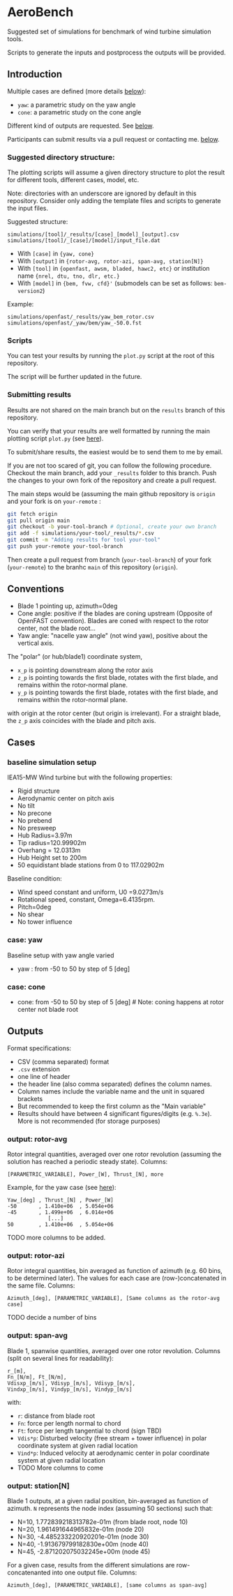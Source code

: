 # AeroBench

Suggested set of simulations for benchmark of wind turbine simulation tools.

Scripts to generate the inputs and postprocess the outputs will be provided.



## Introduction

Multiple cases are defined (more details [below](#cases)):

- `yaw`: a parametric study on the yaw angle
- `cone`: a parametric study on the cone angle


Different kind of outputs are requested. See [below](#outputs). 

Participants can submit results via a pull request or contacting me. [below](#submitting-results). 



### Suggested directory structure:

The plotting scripts will assume a given directory structure to plot the result for different tools, different cases, model, etc.


Note: directories with an underscore are ignored by default in this repository. 
Consider only adding the template files and scripts to generate the input files.



Suggested structure:

```
simulations/[tool]/_results/[case]_[model]_[output].csv
simulations/[tool]/_[case]/[model]/input_file.dat
```

 - With `[case]` in `{yaw, cone}`
 - With `[output]` in `{rotor-avg, rotor-azi, span-avg, station[N]}`
 - With `[tool]` in `{openfast, awsm, bladed, hawc2, etc}` or institution name `{nrel, dtu, tno, dlr, etc.}`
 - With `[model]` in `{bem, fvw, cfd}'` (submodels can be set as follows: `bem-version2`)


Example:
```
simulations/openfast/_results/yaw_bem_rotor.csv
simulations/openfast/_yaw/bem/yaw_-50.0.fst
```


### Scripts

You can test your results by running the `plot.py` script at the root of this repository.

The script will be further updated in the future.


### Submitting results

Results are not shared on the main branch but on the `results` branch of this repository.

You can verify that your results are well formatted by running the main plotting script `plot.py` (see [here](#scripts)).

To submit/share results, the easiest would be to send them to me by email.

If you are not too scared of git, you can follow the following procedure.
Checkout the main branch, add your `_results` folder to this branch. 
Push the changes to your own fork of the repository and create a pull request.

The main steps would be (assuming the main github repository is `origin` and your fork is on `your-remote`  :

```bash
git fetch origin
git pull origin main
git checkout -b your-tool-branch # Optional, create your own branch
git add -f simulations/your-tool/_results/*.csv
git commit -m "Adding results for tool your-tool"
git push your-remote your-tool-branch
```
Then create a pull request from branch (`your-tool-branch`) of your fork (`your-remote`) to the branhc `main` of this repository (`origin`).



## Conventions


- Blade 1 pointing up, azimuth=0deg
- Cone angle: positive if the blades are coning upstream (Opposite of OpenFAST convention). 
  Blades are coned with respect to the rotor center, not the blade root...
- Yaw angle: "nacelle yaw angle" (not wind yaw), positive about the vertical axis.

The "polar" (or hub/blade1) coordinate system,

- `x_p` is pointing downstream along the rotor axis
- `z_p` is pointing towards the first blade, rotates with the first blade, and remains within the rotor-normal plane. 
- `y_p` is pointing towards the first blade, rotates with the first blade, and remains within the rotor-normal plane.

with origin at the rotor center (but origin is irrelevant).
For a straight blade, the `z_p` axis coincides with the blade and pitch axis.


## Cases

### baseline simulation setup

IEA15-MW Wind turbine but with the following properties:

- Rigid structure
- Aerodynamic center on pitch axis
- No tilt 
- No precone 
- No prebend
- No presweep 
- Hub Radius=3.97m
- Tip radius=120.99902m
- Overhang = 12.0313m
- Hub Height set to 200m
- 50 equidistant blade stations from 0 to 117.02902m

Baseline condition:

- Wind speed constant and uniform, U0 =9.0273m/s
- Rotational speed, constant, Omega=6.4135rpm. 
- Pitch=0deg 
- No shear
- No tower influence
 


### case: yaw

Baseline setup with yaw angle varied

- yaw :  from -50 to 50 by step of 5 [deg]

### case: cone

- cone:  from -50 to 50 by step of 5 [deg]  # Note: coning happens at rotor center not blade root





## Outputs


Format specifications:

 - CSV (comma separated) format 
 - `.csv` extension
 - one line of header
 - the header line (also comma separated) defines the column names.
 - Column names include the variable name and the unit in squared brackets
 - But recommended to keep the first column as the "Main variable"
 - Results should have between 4 significant figures/digits (e.g. `%.3e`). More is not recommended (for storage purposes)


### output: rotor-avg

Rotor integral quantities, averaged over one rotor revolution (assuming the solution has reached a periodic steady state).
Columns: 
```
[PARAMETRIC_VARIABLE], Power_[W], Thrust_[N], more
```

Example, for the yaw case (see [here](simulations/openfast/_results/yaw_bem_rotor-avg.csv)):
```
Yaw_[deg] , Thrust_[N] , Power_[W]
-50       , 1.410e+06  , 5.054e+06
-45       , 1.499e+06  , 6.014e+06
             [...]
50        , 1.410e+06  , 5.054e+06
```

TODO more columns to be added.



### output: rotor-azi

Rotor integral quantities, bin averaged as function of azimuth (e.g. 60 bins, to be determined later). The values for each case are (row-)concatenated in the same file.
Columns: 
```
Azimuth_[deg], [PARAMETRIC_VARIABLE], [Same columns as the rotor-avg case]
```

TODO decide a number of bins


### output: span-avg

Blade 1, spanwise quantities, averaged over one rotor revolution.
Columns (split on several lines for readability):

```
r_[m], 
Fn_[N/m], Ft_[N/m], 
Vdisxp_[m/s], Vdisyp_[m/s], Vdisyp_[m/s], 
Vindxp_[m/s], Vindyp_[m/s], Vindyp_[m/s]
```

with: 

 - `r`: distance from blade root
 - `Fn`: force per length normal to chord
 - `Ft`: force per length tangential to chord (sign TBD)
 - `Vdis*p`: Disturbed velocity (free stream + tower influence) in polar coordinate system at given radial location
 - `Vind*p`: Induced velocity at aerodynamic center in polar coordinate system at given radial location
 - TODO More columns to come


### output: station[N]

Blade 1 outputs, at a given radial position, bin-averaged as function of azimuth. `N` represents the node index (assuming 50 sections) such that:

- N=10,  1.772839218313782e-01m (from blade root, node 10)
- N=20,  1.961491644965832e-01m (node 20)
- N=30, -4.485233220920201e-01m (node 30)
- N=40, -1.913679799182830e+00m (node 40)
- N=45, -2.871202075032245e+00m (node 45)


For a given case, results from the different simulations are row-concatenanted into one output file.
Columns: 
```
Azimuth_[deg], [PARAMETRIC_VARIABLE], [same columns as span-avg]
```

